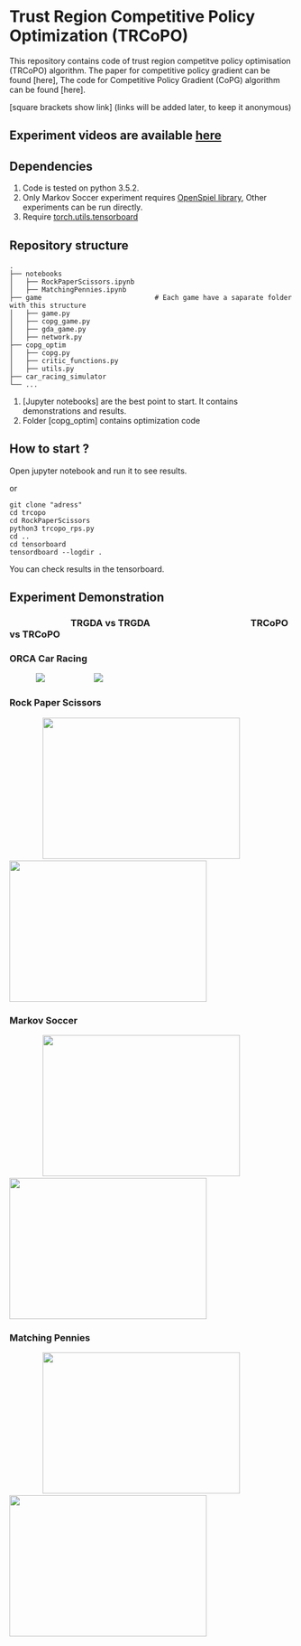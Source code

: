 # Trust Region Competitive Policy Optimization (TRCoPO)
This repository contains code of trust region competitve policy optimisation (TRCoPO) algorithm. The paper for competitive policy gradient can be found [here],
The code for Competitive Policy Gradient (CoPG) algorithm can be found [here]. 

[square brackets show link] (links will be added later, to keep it anonymous)

## Experiment videos are available [here](https://sites.google.com/view/rl-copo)
## Dependencies
1. Code is tested on python 3.5.2.
2. Only Markov Soccer experiment requires [OpenSpiel library](https://github.com/deepmind/open_spiel), Other experiments can be run directly. 
3. Require [torch.utils.tensorboard](https://pytorch.org/docs/stable/tensorboard.html)

## Repository structure
    .
    ├── notebooks
    │   ├── RockPaperScissors.ipynb
    │   ├── MatchingPennies.ipynb
    ├── game                            # Each game have a saparate folder with this structure
    │   ├── game.py                     
    │   ├── copg_game.py                
    │   ├── gda_game.py
    │   ├── network.py
    ├── copg_optim
    │   ├── copg.py 
    │   ├── critic_functions.py 
    │   ├── utils.py 
    ├── car_racing_simulator
    └── ...
1. [Jupyter notebooks] are the best point to start. It contains demonstrations and results. 
2. Folder [copg_optim] contains optimization code

## How to start ?
Open jupyter notebook and run it to see results.

or

```
git clone "adress"
cd trcopo
cd RockPaperScissors
python3 trcopo_rps.py
cd ..
cd tensorboard
tensordboard --logdir .
```
You can check results in the tensorboard.

## Experiment Demonstration
### &nbsp;&nbsp; &nbsp;&nbsp;&nbsp;&nbsp;&nbsp;&nbsp; &nbsp;&nbsp;&nbsp;&nbsp;&nbsp; &nbsp;&nbsp;&nbsp;&nbsp;&nbsp; &nbsp;&nbsp;&nbsp;&nbsp;&nbsp;  TRGDA vs TRGDA    &nbsp;&nbsp;&nbsp;&nbsp;&nbsp; &nbsp;&nbsp;&nbsp;&nbsp;&nbsp; &nbsp;&nbsp;&nbsp;&nbsp;&nbsp; &nbsp;&nbsp;&nbsp;&nbsp;  &nbsp; &nbsp;&nbsp;&nbsp;&nbsp;&nbsp;&nbsp;&nbsp;&nbsp; &nbsp;&nbsp;&nbsp;&nbsp;&nbsp; &nbsp;&nbsp;&nbsp;&nbsp;                  TRCoPO vs TRCoPO
### ORCA Car Racing
&nbsp; &nbsp;&nbsp;&nbsp;&nbsp;&nbsp; &nbsp;&nbsp;&nbsp;&nbsp;![](https://user-images.githubusercontent.com/37489792/84300401-87121a80-ab52-11ea-995b-3e62ebcddc0b.gif) &nbsp; &nbsp;&nbsp;&nbsp;&nbsp; &nbsp; &nbsp;&nbsp;&nbsp;&nbsp; &nbsp; &nbsp;&nbsp;&nbsp;&nbsp; ![](https://user-images.githubusercontent.com/37489792/84300407-88434780-ab52-11ea-8d47-c5f547594617.gif)
### Rock Paper Scissors
&nbsp;&nbsp; &nbsp;&nbsp;&nbsp; &nbsp; &nbsp;&nbsp;&nbsp; &nbsp;&nbsp;<img src="https://user-images.githubusercontent.com/37489792/84299773-96449880-ab51-11ea-8844-5bc6140ac88c.gif" width="350" height="250">&nbsp; &nbsp; &nbsp;&nbsp;&nbsp;&nbsp;&nbsp;&nbsp;&nbsp; &nbsp;&nbsp;&nbsp; &nbsp;&nbsp;&nbsp; <img src="https://user-images.githubusercontent.com/37489792/84299771-95ac0200-ab51-11ea-8841-a99fd98a0006.gif" width="350" height="250"> 

### Markov Soccer
&nbsp; &nbsp;&nbsp;&nbsp;&nbsp; &nbsp;&nbsp;&nbsp;&nbsp; &nbsp;&nbsp;&nbsp;<img src="https://user-images.githubusercontent.com/37489792/84299766-947ad500-ab51-11ea-9dda-1713584abaa0.gif" width="350" height="250">&nbsp; &nbsp;&nbsp;&nbsp; &nbsp; &nbsp;&nbsp; &nbsp;&nbsp;&nbsp; <img src="https://user-images.githubusercontent.com/37489792/84299762-93e23e80-ab51-11ea-81e6-830e89e2ff10.gif" width="350" height="250"> 

### Matching Pennies
&nbsp; &nbsp;&nbsp;&nbsp; &nbsp; &nbsp;&nbsp;&nbsp;&nbsp; &nbsp;&nbsp;<img src="https://user-images.githubusercontent.com/37489792/84299770-95136b80-ab51-11ea-8f94-b94bda3cb7ac.gif" width="350" height="250">&nbsp;&nbsp; &nbsp;&nbsp;&nbsp;&nbsp; &nbsp;&nbsp;&nbsp; &nbsp;&nbsp;&nbsp;&nbsp; &nbsp;<img src="https://user-images.githubusercontent.com/37489792/84299768-947ad500-ab51-11ea-865c-5aaa2e98d18e.gif" width="350" height="250"> 


